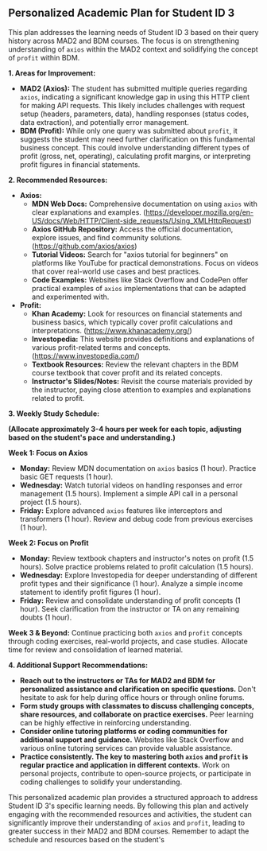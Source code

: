 ## Personalized Academic Plan for Student ID 3

This plan addresses the learning needs of Student ID 3 based on their query history across MAD2 and BDM courses.  The focus is on strengthening understanding of `axios` within the MAD2 context and solidifying the concept of `profit` within BDM.

**1. Areas for Improvement:**

* **MAD2 (Axios):** The student has submitted multiple queries regarding `axios`, indicating a significant knowledge gap in using this HTTP client for making API requests.  This likely includes challenges with request setup (headers, parameters, data), handling responses (status codes, data extraction), and potentially error management.
* **BDM (Profit):** While only one query was submitted about `profit`, it suggests the student may need further clarification on this fundamental business concept. This could involve understanding different types of profit (gross, net, operating), calculating profit margins, or interpreting profit figures in financial statements.

**2. Recommended Resources:**

* **Axios:**
    * **MDN Web Docs:** Comprehensive documentation on using `axios` with clear explanations and examples. (https://developer.mozilla.org/en-US/docs/Web/HTTP/Client-side_requests/Using_XMLHttpRequest)
    * **Axios GitHub Repository:**  Access the official documentation, explore issues, and find community solutions. (https://github.com/axios/axios)
    * **Tutorial Videos:** Search for "axios tutorial for beginners" on platforms like YouTube for practical demonstrations.  Focus on videos that cover real-world use cases and best practices.
    * **Code Examples:** Websites like Stack Overflow and CodePen offer practical examples of `axios` implementations that can be adapted and experimented with.
* **Profit:**
    * **Khan Academy:** Look for resources on financial statements and business basics, which typically cover profit calculations and interpretations. (https://www.khanacademy.org/)
    * **Investopedia:** This website provides definitions and explanations of various profit-related terms and concepts. (https://www.investopedia.com/)
    * **Textbook Resources:** Review the relevant chapters in the BDM course textbook that cover profit and its related concepts.
    * **Instructor's Slides/Notes:** Revisit the course materials provided by the instructor, paying close attention to examples and explanations related to profit.

**3. Weekly Study Schedule:**

**(Allocate approximately 3-4 hours per week for each topic, adjusting based on the student's pace and understanding.)**

**Week 1: Focus on Axios**
* **Monday:** Review MDN documentation on `axios` basics (1 hour). Practice basic GET requests (1 hour).
* **Wednesday:** Watch tutorial videos on handling responses and error management (1.5 hours). Implement a simple API call in a personal project (1.5 hours).
* **Friday:** Explore advanced `axios` features like interceptors and transformers (1 hour).  Review and debug code from previous exercises (1 hour).

**Week 2: Focus on Profit**
* **Monday:** Review textbook chapters and instructor's notes on profit (1.5 hours). Solve practice problems related to profit calculation (1.5 hours).
* **Wednesday:** Explore Investopedia for deeper understanding of different profit types and their significance (1 hour). Analyze a simple income statement to identify profit figures (1 hour).
* **Friday:**  Review and consolidate understanding of profit concepts (1 hour).  Seek clarification from the instructor or TA on any remaining doubts (1 hour).

**Week 3 & Beyond:**  Continue practicing both `axios` and `profit` concepts through coding exercises, real-world projects, and case studies.  Allocate time for review and consolidation of learned material.

**4. Additional Support Recommendations:**

* **Reach out to the instructors or TAs for MAD2 and BDM for personalized assistance and clarification on specific questions.**  Don't hesitate to ask for help during office hours or through online forums.
* **Form study groups with classmates to discuss challenging concepts, share resources, and collaborate on practice exercises.** Peer learning can be highly effective in reinforcing understanding.
* **Consider online tutoring platforms or coding communities for additional support and guidance.** Websites like Stack Overflow and various online tutoring services can provide valuable assistance.
* **Practice consistently. The key to mastering both `axios` and `profit` is regular practice and application in different contexts.**  Work on personal projects, contribute to open-source projects, or participate in coding challenges to solidify your understanding.


This personalized academic plan provides a structured approach to address Student ID 3's specific learning needs. By following this plan and actively engaging with the recommended resources and activities, the student can significantly improve their understanding of `axios` and `profit`, leading to greater success in their MAD2 and BDM courses.  Remember to adapt the schedule and resources based on the student's